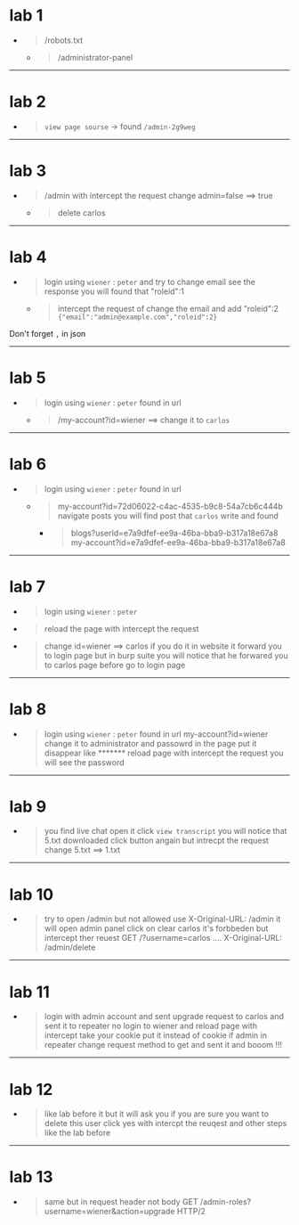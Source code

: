# lab 1

 - > /robots.txt
   - > /administrator-panel

---

# lab 2

 - > ``view page sourse``
   -> found ``/admin-2g9weg``


---

# lab 3

 - > /admin with intercept the request change admin=false ==> true
   - > delete carlos

---

# lab 4

 - > login using ``wiener`` :  ``peter`` and try to change email
   > see the response you will found that "roleid":1
   - > intercept the request of change the email and add "roleid":2
     > ``{"email":"admin@example.com","roleid":2}``

Don't forget ``,`` in json

---

# lab 5
   
 - >  login using ``wiener`` :  ``peter`` found in url
   - > /my-account?id=wiener   ==> change it to ``carlos``



---

# lab 6

 - > login using ``wiener`` :  ``peter`` found in url
   - > my-account?id=72d06022-c4ac-4535-b9c8-54a7cb6c444b
     > navigate posts you will find post that ``carlos`` write
     > and found
     - > blogs?userId=e7a9dfef-ee9a-46ba-bba9-b317a18e67a8
       > my-account?id=e7a9dfef-ee9a-46ba-bba9-b317a18e67a8



---

# lab 7

 - > login using ``wiener`` :  ``peter``
 - >  reload the page with intercept the request
 - > change id=wiener ==> carlos
   > if you do it in website it forward you to login page
   > but in burp suite you will notice that he forwared you to carlos page before go to login page


---

# lab 8

 - > login using ``wiener`` :  ``peter``
   > found in url my-account?id=wiener
   > change it to administrator
   > and passowrd in the page put it disappear like *******
   > reload page with intercept the request you will see the password


---

# lab 9

 - > you find live chat open it
   > click ``view transcript``
   > you will notice that 5.txt downloaded
   > click button angain but intrecpt the request change 5.txt ==> 1.txt


---

# lab 10

 - > try to open /admin but not allowed
   > use X-Original-URL: /admin
   > it will open admin panel click on clear carlos it's forbbeden but intercept ther reuest
   > GET /?username=carlos
   > ....
   > X-Original-URL: /admin/delete


---

# lab 11 

 - > login with admin account and sent upgrade request to carlos and sent it to repeater
   > no login to wiener and reload page with intercept take your cookie put it instead of cookie if admin in repeater
   > change request method to get and sent it and booom !!!



---

# lab 12 

 - > like lab before it but it will ask you if you are sure you want to delete this user click yes with intercpt the reuqest and other steps like the lab before


--- 

# lab 13 


 - > same but in request header not body
   > GET /admin-roles?username=wiener&action=upgrade HTTP/2










   


















